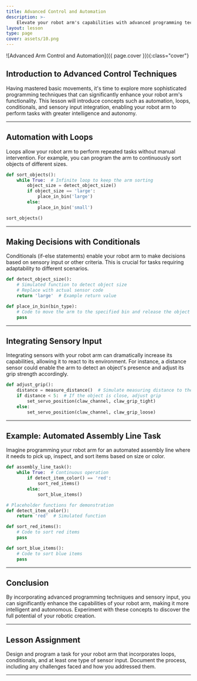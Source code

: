 ```yaml
---
title: Advanced Control and Automation
description: >-
    Elevate your robot arm's capabilities with advanced programming techniques, including automation, loops, and conditionals.
layout: lesson
type: page
cover: assets/10.png
---
```


![Advanced Arm Control and Automation]({{ page.cover }}){:class="cover"}

## Introduction to Advanced Control Techniques

Having mastered basic movements, it's time to explore more sophisticated programming techniques that can significantly enhance your robot arm's functionality. This lesson will introduce concepts such as automation, loops, conditionals, and sensory input integration, enabling your robot arm to perform tasks with greater intelligence and autonomy.

---

## Automation with Loops

Loops allow your robot arm to perform repeated tasks without manual intervention. For example, you can program the arm to continuously sort objects of different sizes.

```python
def sort_objects():
    while True:  # Infinite loop to keep the arm sorting
        object_size = detect_object_size()
        if object_size == 'large':
            place_in_bin('large')
        else:
            place_in_bin('small')

sort_objects()
```

---

## Making Decisions with Conditionals

Conditionals (if-else statements) enable your robot arm to make decisions based on sensory input or other criteria. This is crucial for tasks requiring adaptability to different scenarios.

```python
def detect_object_size():
    # Simulated function to detect object size
    # Replace with actual sensor code
    return 'large'  # Example return value

def place_in_bin(bin_type):
    # Code to move the arm to the specified bin and release the object
    pass
```

---

## Integrating Sensory Input

Integrating sensors with your robot arm can dramatically increase its capabilities, allowing it to react to its environment. For instance, a distance sensor could enable the arm to detect an object's presence and adjust its grip strength accordingly.

```python
def adjust_grip():
    distance = measure_distance()  # Simulate measuring distance to the object
    if distance < 5:  # If the object is close, adjust grip
        set_servo_position(claw_channel, claw_grip_tight)
    else:
        set_servo_position(claw_channel, claw_grip_loose)
```

---

## Example: Automated Assembly Line Task

Imagine programming your robot arm for an automated assembly line where it needs to pick up, inspect, and sort items based on size or color.

```python
def assembly_line_task():
    while True:  # Continuous operation
        if detect_item_color() == 'red':
            sort_red_items()
        else:
            sort_blue_items()

# Placeholder functions for demonstration
def detect_item_color():
    return 'red'  # Simulated function

def sort_red_items():
    # Code to sort red items
    pass

def sort_blue_items():
    # Code to sort blue items
    pass
```

---

## Conclusion

By incorporating advanced programming techniques and sensory input, you can significantly enhance the capabilities of your robot arm, making it more intelligent and autonomous. Experiment with these concepts to discover the full potential of your robotic creation.

---

## Lesson Assignment

Design and program a task for your robot arm that incorporates loops, conditionals, and at least one type of sensor input. Document the process, including any challenges faced and how you addressed them.

---
